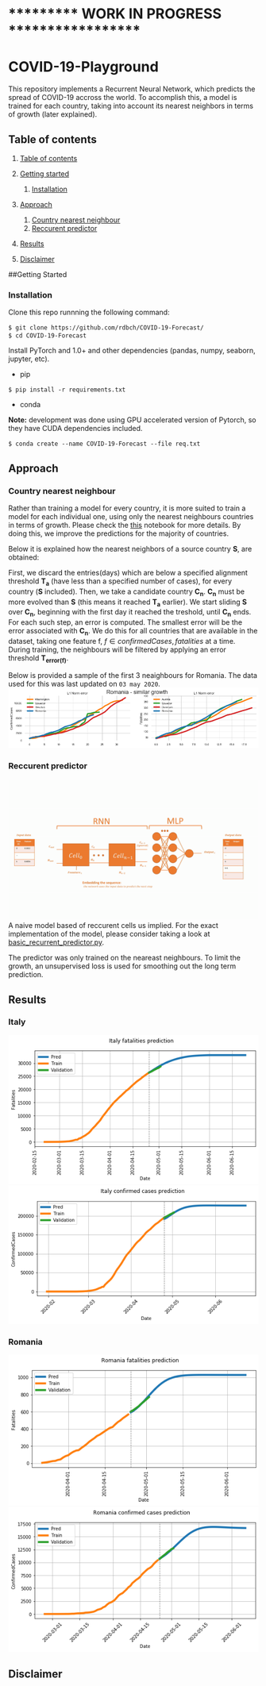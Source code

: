 # ********* WORK IN PROGRESS *****************
# COVID-19-Playground
This repository implements a Recurrent Neural Network, which predicts the spread of COVID-19 accross the world. To accomplish this, a model is trained for each country, taking into account its nearest neighbors in terms of growth (later explained).

## Table of contents
1. [Table of contents](#table-of-contents)
2. [Getting started](#setup)
    1. [Installation](#installation)
    
3. [Approach](#approach)
    1. [Country nearest neighbour](#country-nearest-neighbour)  
    2. [Reccurent predictor](#reccurent-predictor)
 
4. [Results](#results)
5. [Disclaimer](#disclaimer)

##Getting Started

### Installation
Clone this repo runnning the following command:
```
$ git clone https://github.com/rdbch/COVID-19-Forecast/
$ cd COVID-19-Forecast 
```

Install PyTorch and 1.0+ and other dependencies (pandas, numpy, seaborn, jupyter, etc).
- pip
```
$ pip install -r requirements.txt 
```

- conda

**Note:** development was done using GPU accelerated version of Pytorch, so they have CUDA dependencies included.  
``` 
$ conda create --name COVID-19-Forecast --file req.txt 
```

## Approach
### Country nearest neighbour

Rather than training a model for every country, it is more suited to train a model for each individual one, using only the nearest neighbours countries in terms of growth. Please check the [this](notebooks/Covid_19_Country_growth_similarity.ipynb) notebook for more details. By doing this, we improve the predictions for the majority of countries. 

Below it is explained how the nearest neighbors of a source country **S**, are obtained:

First, we discard the entries(days) which are below a specified alignment threshold **T<sub>a</sub>** (have less than a specified number of cases), for every country (**S** included). Then, we take a candidate country **C<sub>n</sub>**. **C<sub>n</sub>** must be more evolved than **S** (this means it reached **T<sub>a</sub>** earlier). We start sliding **S** over **C<sub>n</sub>**, beginning with the first day it reached the treshold, until **C<sub>n</sub>** ends. For each such step, an error is computed. The smallest error will be the error associated with **C<sub>n</sub>**. We do this for all countries that are available in the dataset, taking one feature f, $f \in {confirmedCases, fatalities}$ at a time. During training, the neighbours will be filtered by applying an error threshold **T<sub>error(f)</sub>**.

Below is provided a sample of the first 3 neaighbours for Romania. The data used for this was last updated on ```03 may 2020```.
![romania](assets/images/romania_growth.png)

### Reccurent predictor

![RNN_predictor](assets/images/rnn.gif)
A naive model based of reccurent cells us implied. For the exact implementation of the model, please consider taking a look at [basic_recurrent_predictor.py](core/networks/basic_recurrent_predictor.py).

The predictor was only trained on the neareast neighbours. To limit the growth, an unsupervised loss is used for smoothing out the long term prediction.

## Results
### Italy 
 
<img src="assets/images/italy_deaths.png"></img> <img src="assets/images/italy_confirmed.png" ></img>

### Romania

<img src="assets/images/romania_deaths.png"></img> <img src="assets/images/romania_confirmed.png" ></img>

## Disclaimer

